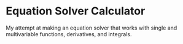 # Equation Solver Calculator
My attempt at making an equation solver that works with single and multivariable functions, derivatives, and integrals.
